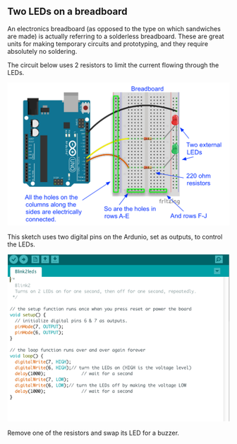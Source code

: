 
## Two LEDs on a breadboard

An electronics breadboard (as opposed to the type on which sandwiches are made) is actually referring to a solderless breadboard. These are great units for making temporary circuits and prototyping, and they require absolutely no soldering.

The circuit below uses 2 resistors to limit the current flowing through the LEDs.

![](images/twoleds.png)

This sketch uses two digital pins on the Ardunio, set as outputs, to control the LEDs.

![](images/twoleds-code.png)

Remove one of the resistors and swap its LED for a buzzer.
